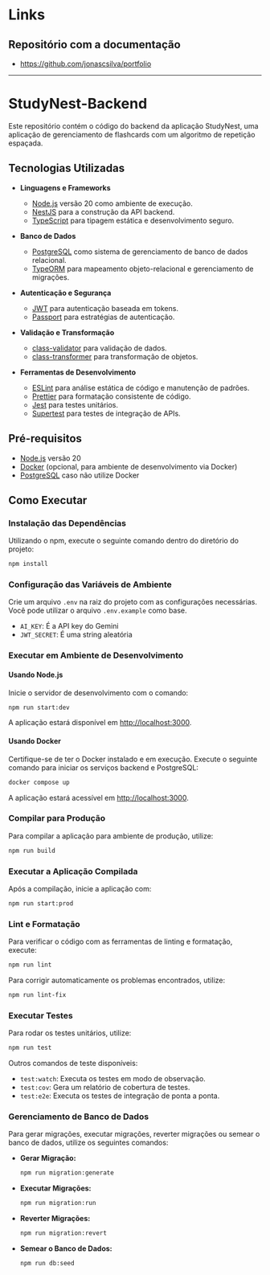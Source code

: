 # Links

## Repositório com a documentação

- https://github.com/jonascsilva/portfolio

---

# StudyNest-Backend

Este repositório contém o código do backend da aplicação StudyNest, uma aplicação de gerenciamento de flashcards com um algoritmo de repetição espaçada.

## Tecnologias Utilizadas

- **Linguagens e Frameworks**

  - [Node.js](https://nodejs.org) versão 20 como ambiente de execução.
  - [NestJS](https://nestjs.com) para a construção da API backend.
  - [TypeScript](https://typescriptlang.org) para tipagem estática e desenvolvimento seguro.

- **Banco de Dados**

  - [PostgreSQL](https://postgresql.org) como sistema de gerenciamento de banco de dados relacional.
  - [TypeORM](https://typeorm.io) para mapeamento objeto-relacional e gerenciamento de migrações.

- **Autenticação e Segurança**

  - [JWT](https://jwt.io) para autenticação baseada em tokens.
  - [Passport](http://passportjs.org) para estratégias de autenticação.

- **Validação e Transformação**

  - [class-validator](https://github.com/typestack/class-validator) para validação de dados.
  - [class-transformer](https://github.com/typestack/class-transformer) para transformação de objetos.

- **Ferramentas de Desenvolvimento**

  - [ESLint](https://eslint.org) para análise estática de código e manutenção de padrões.
  - [Prettier](https://prettier.io) para formatação consistente de código.
  - [Jest](https://jestjs.io) para testes unitários.
  - [Supertest](https://github.com/visionmedia/supertest) para testes de integração de APIs.

## Pré-requisitos

- [Node.js](https://nodejs.org) versão 20
- [Docker](https://docker.com) (opcional, para ambiente de desenvolvimento via Docker)
- [PostgreSQL](https://postgresql.org) caso não utilize Docker

## Como Executar

### Instalação das Dependências

Utilizando o npm, execute o seguinte comando dentro do diretório do projeto:

```bash
npm install
```

### Configuração das Variáveis de Ambiente

Crie um arquivo `.env` na raiz do projeto com as configurações necessárias. Você pode utilizar o arquivo `.env.example` como base.

- `AI_KEY`: É a API key do Gemini
- `JWT_SECRET`: É uma string aleatória

### Executar em Ambiente de Desenvolvimento

#### Usando Node.js

Inicie o servidor de desenvolvimento com o comando:

```bash
npm run start:dev
```

A aplicação estará disponível em [http://localhost:3000](http://localhost:3000).

#### Usando Docker

Certifique-se de ter o Docker instalado e em execução. Execute o seguinte comando para iniciar os serviços backend e PostgreSQL:

```bash
docker compose up
```

A aplicação estará acessível em [http://localhost:3000](http://localhost:3000).

### Compilar para Produção

Para compilar a aplicação para ambiente de produção, utilize:

```bash
npm run build
```

### Executar a Aplicação Compilada

Após a compilação, inicie a aplicação com:

```bash
npm run start:prod
```

### Lint e Formatação

Para verificar o código com as ferramentas de linting e formatação, execute:

```bash
npm run lint
```

Para corrigir automaticamente os problemas encontrados, utilize:

```bash
npm run lint-fix
```

### Executar Testes

Para rodar os testes unitários, utilize:

```bash
npm run test
```

Outros comandos de teste disponíveis:

- `test:watch`: Executa os testes em modo de observação.
- `test:cov`: Gera um relatório de cobertura de testes.
- `test:e2e`: Executa os testes de integração de ponta a ponta.

### Gerenciamento de Banco de Dados

Para gerar migrações, executar migrações, reverter migrações ou semear o banco de dados, utilize os seguintes comandos:

- **Gerar Migração:**

  ```bash
  npm run migration:generate
  ```

- **Executar Migrações:**

  ```bash
  npm run migration:run
  ```

- **Reverter Migrações:**

  ```bash
  npm run migration:revert
  ```

- **Semear o Banco de Dados:**

  ```bash
  npm run db:seed
  ```

